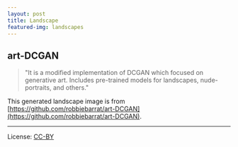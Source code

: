 ```yaml
---
layout: post
title: Landscape
featured-img: landscapes
---
```


## art-DCGAN

> "It is a modified implementation of DCGAN which focused on generative art. Includes pre-trained models for landscapes, nude-portraits, and others."

This generated landscape image is from [https://github.com/robbiebarrat/art-DCGAN](https://github.com/robbiebarrat/art-DCGAN).

---

License: [CC-BY](https://creativecommons.org/licenses/by/3.0/)
